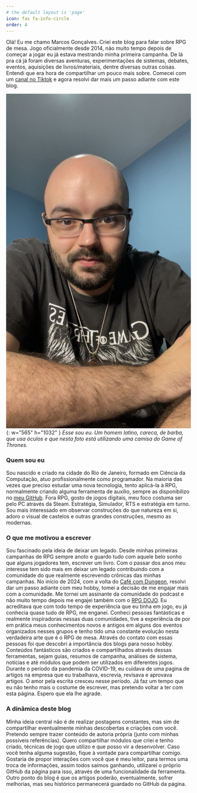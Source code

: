 ```yaml
---
# the default layout is 'page'
icon: fas fa-info-circle
order: 4
---
```


Olá! Eu me chamo Marcos Gonçalves. Criei este blog para falar sobre RPG de mesa.
Jogo oficialmente desde 2014, não muito tempo depois de começar a jogar eu já estava mestrando minha primeira campanha.
De lá pra cá já foram diversas aventuras, experimentações de sistemas, debates, eventos, aquisições de livros/materiais, dentre diversas outras coisas.
Entendi que era hora de compartilhar um pouco mais sobre. Comecei com um [canal no Tiktok](https://www.tiktok.com/@carecadorpg) e agora resolvi dar mais um passo adiante com este blog.

![marcos](/assets/img/personal/marcos.jpg){: w="565" h="1032" }
_Esse sou eu. Um homem latino, careca, de barba, que usa óculos e que nesta foto está utilizando uma camisa do Game of Thrones._

### Quem sou eu
Sou nascido e criado na cidade do Rio de Janeiro, formado em Ciência da Computação, atuo profissionalmente como programador.
Na maioria das vezes que preciso estudar uma nova tecnologia, tento aplicá-la à RPG, normalmente criando alguma ferramenta de auxílio, sempre as disponibilizo no [meu GitHub](https://github.com/coppolaop).
Fora RPG, gosto de jogos digitais, meu foco costuma ser pelo PC através da Steam. Estratégia, Simulador, RTS e estratégia em turno.
Sou mais interessado em observar construções do que natureza em si, adoro o visual de castelos e outras grandes construções, mesmo as modernas.

### O que me motivou a escrever
Sou fascinado pela ideia de deixar um legado. Desde minhas primeiras campanhas de RPG sempre anoto e guardo tudo com aquele belo sonho que alguns jogadores tem, escrever um livro.
Com o passar dos anos meu interesse tem sido mais em deixar um legado contribuindo com a comunidade do que realmente escrevendo crônicas das minhas campanhas.
No inicio de 2024, com a volta do [Café com Dungeon](https://open.spotify.com/show/3UxFPDdpiQMnoqVnGWgZWG?si=847062d37886404a), resolvi dar um passo adiante com meu hobby, tomei a decisão de me engajar mais com a comunidade. Me tornei um assinante da comunidade do podcast e não muito tempo depois me engajei também com o [RPG DOJO](https://cobbi.notion.site/O-que-RPG-DOJO-0a761aab6140423fad63c1822e14e2fb#67963f55fc5e425f82405e0eae3a258a). Eu acreditava que com todo tempo de experiência que eu tinha em jogo, eu já conhecia quase tudo de RPG, me enganei. Conheci pessoas fantásticas e realmente inspiradoras nessas duas comunidades, tive a experiência de por em prática meus conhecimentos novos e antigos em alguns dos eventos organizados nesses grupos e tenho tido uma constante evolução nesta verdadeira arte que é o RPG de mesa.
Através do contato com essas pessoas foi que descobri a importância dos blogs para nosso hobby. Conteúdos fantásticos são criados e compartilhados através dessas ferramentas, sejam guias, resumos de campanha, análises de sistema, notícias e até módulos que podem ser utilizados em diferentes jogos.
Durante o período da pandemia da COVID-19, eu cuidava de uma pagina de artigos na empresa que eu trabalhava, escrevia, revisava e aprovava artigos. O amor pela escrita cresceu nesse período. Já faz um tempo que eu não tenho mais o costume de escrever, mas pretendo voltar a ter com esta página. Espero que ela lhe agrade.

### A dinâmica deste blog
Minha ideia central não é de realizar postagens constantes, mas sim de compartilhar eventualmente minhas descobertas e criações com você. Pretendo sempre trazer conteúdo de autoria própria (junto com minhas possíveis referências). Quero compartilhar módulos que criei e tenho criado, técnicas de jogo que utilizo e que posso vir a desenvolver. Caso você tenha alguma sugestão, fique à vontade para compartilhar comigo.
Gostaria de propor interações com você que é meu leitor, para termos uma troca de informações, assim todos saímos ganhando, utilizarei o próprio GitHub da página para isso, através de uma funcionalidade da ferramenta.
Outro ponto do blog é que os artigos poderão, eventualmente, sofrer melhorias, mas seu histórico permanecerá guardado no GitHub da página.